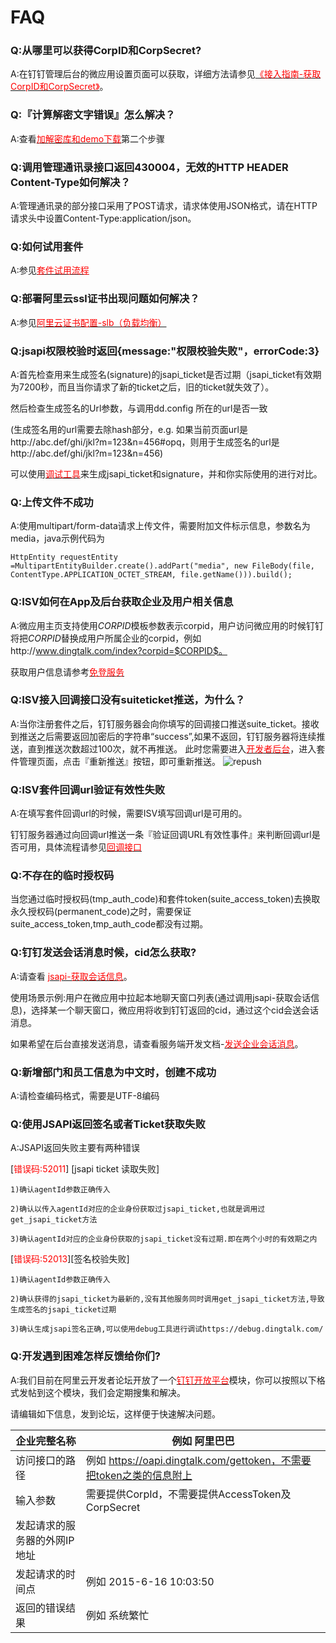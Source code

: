 # FAQ

### Q:从哪里可以获得CorpID和CorpSecret?

A:在钉钉管理后台的微应用设置页面可以获取，详细方法请参见[<font color=red >《接入指南-获取CorpID和CorpSecret》</font>](#获取corpid和corpsecret)。

### Q:『计算解密文字错误』怎么解决？
A:查看[<font color=red >加解密库和demo下载</font>](#加解密库和demo下载)第二个步骤


### Q:调用管理通讯录接口返回430004，无效的HTTP HEADER Content-Type如何解决？

A:管理通讯录的部分接口采用了POST请求，请求体使用JSON格式，请在HTTP请求头中设置Content-Type:application/json。

### Q:如何试用套件

A:参见[<font color=red >套件试用流程</font>](http://download.taobaocdn.com/freedom/31112/pdf/p1a01o2gfr4q811go5fq19i5ni14.pdf)



### Q:部署阿里云ssl证书出现问题如何解决？

A:参见[<font color=red >阿里云证书配置-slb（负载均衡）</font>](http://ddtalk.github.io/blog/2015/09/24/dingtalk/)


### Q:jsapi权限校验时返回{message:"权限校验失败"，errorCode:3}

A:首先检查用来生成签名(signature)的jsapi_ticket是否过期（jsapi_ticket有效期为7200秒，而且当你请求了新的ticket之后，旧的ticket就失效了）。

然后检查生成签名的Url参数，与调用dd.config 所在的url是否一致

(生成签名用的url需要去除hash部分，e.g. 如果当前页面url是http://abc.def/ghi/jkl?m=123&n=456#opq，则用于生成签名的url是http://abc.def/ghi/jkl?m=123&n=456)

可以使用[<font color=red >调试工具</font>](https://debug.dingtalk.com)来生成jsapi_ticket和signature，并和你实际使用的进行对比。

### Q:上传文件不成功
A:使用multipart/form-data请求上传文件，需要附加文件标示信息，参数名为media，java示例代码为

`
HttpEntity requestEntity =MultipartEntityBuilder.create().addPart("media",
new FileBody(file, ContentType.APPLICATION_OCTET_STREAM, file.getName())).build();
`

### Q:ISV如何在App及后台获取企业及用户相关信息

A:微应用主页支持使用$CORPID$模板参数表示corpid，用户访问微应用的时候钉钉将把$CORPID$替换成用户所属企业的corpid，例如http://www.dingtalk.com/index?corpid=$CORPID$。

获取用户信息请参考[<font color=red >免登服务</font>](#免登服务)


### Q:ISV接入回调接口没有suiteticket推送，为什么？

A:当你注册套件之后，钉钉服务器会向你填写的回调接口推送suite_ticket。接收到推送之后需要返回加密后的字符串“success”,如果不返回，钉钉服务器将连续推送，直到推送次数超过100次，就不再推送。
此时您需要进入[<font color=red>开发者后台</font>](http://console.d.aliyun.com)，进入套件管理页面，点击『重新推送』按钮，即可重新推送。
![repush](https://img.alicdn.com/tps/TB15j7OJFXXXXckXXXXXXXXXXXX-1121-124.jpg)

### Q:ISV套件回调url验证有效性失败

A:在填写套件回调url的时候，需要ISV填写回调url是可用的。

钉钉服务器通过向回调url推送一条『验证回调URL有效性事件』来判断回调url是否可用，具体流程请参见[<font color=red>回调接口</font>](#5-回调接口（分为五个回调类型）)

### Q:不存在的临时授权码

当您通过临时授权码(tmp_auth_code)和套件token(suite_access_token)去换取永久授权码(permanent_code)之时，需要保证suite_access_token,tmp_auth_code都没有过期。

### Q:钉钉发送会话消息时候，cid怎么获取?
A:请查看
[<font color=red>jsapi-获取会话信息</font>](#获取会话信息)。

使用场景示例:用户在微应用中拉起本地聊天窗口列表(通过调用jsapi-获取会话信息)，选择某一个聊天窗口，微应用将收到钉钉返回的cid，通过这个cid会送会话消息。

如果希望在后台直接发送消息，请查看服务端开发文档-[<font color=red>发送企业会话消息</font>](#发送企业会话消息)。

### Q:新增部门和员工信息为中文时，创建不成功
A:请检查编码格式，需要是UTF-8编码


### Q:使用JSAPI返回签名或者Ticket获取失败
A:JSAPI返回失败主要有两种错误

[<font color=red >错误码:52011</font>] [jsapi ticket 读取失败]

	1)确认agentId参数正确传入
	
	2)确认以传入agentId对应的企业身份获取过jsapi_ticket,也就是调用过get_jsapi_ticket方法
	
	3)确认agentId对应的企业身份获取的jsapi_ticket没有过期.即在两个小时的有效期之内
	
[<font color=red >错误码:52013</font>][签名校验失败]	

	1)确认agentId参数正确传入
	
	2)确认获得的jsapi_ticket为最新的,没有其他服务同时调用get_jsapi_ticket方法,导致生成签名的jsapi_ticket过期
	
	3)确认生成jsapi签名正确,可以使用debug工具进行调试https://debug.dingtalk.com/		


### Q:开发遇到困难怎样反馈给你们?

A:我们目前在阿里云开发者论坛开放了一个[<font color=red >钉钉开放平台</font>](http://bbs.aliyun.com/thread/276.html?spm=5176.7189909.0.0.bq46VP)模块，你可以按照以下格式发帖到这个模块，我们会定期搜集和解决。

请编辑如下信息，发到论坛，这样便于快速解决问题。

企业完整名称 | 例如 阿里巴巴
---------- | -------
访问接口的路径 | 例如 https://oapi.dingtalk.com/gettoken，不需要把token之类的信息附上
输入参数 | 需要提供CorpId，不需要提供AccessToken及CorpSecret
发起请求的服务器的外网IP地址 |
发起请求的时间点 | 例如 2015-6-16 10:03:50
返回的错误结果 | 例如 系统繁忙


